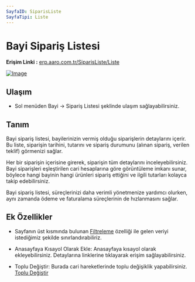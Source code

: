 ```yaml
---
SayfaID: SiparisListe
SayfaTipi: Liste
---
```


# Bayi Sipariş Listesi

**Erişim Linki :** [erp.aaro.com.tr/SiparisListe/Liste](https://erp.aaro.com.tr/SiparisListe/Liste?BayiMi=true&Kapali=false&TarihBas=!AyBasi(-3))

[![Image](https://i.hizliresim.com/6p0t179.png)](https://hizliresim.com/6p0t179)

## Ulaşım 

- Sol menüden Bayi -> Sipariş Listesi şeklinde ulaşım sağlayabilirsiniz.

## Tanım

Bayi sipariş listesi, bayilerinizin vermiş olduğu siparişlerin detaylarını içerir. 
Bu liste, siparişin tarihini, tutarını ve sipariş durumunu (alınan sipariş, verilen teklif) görmenizi sağlar.

Her bir siparişin içerisine girerek, siparişin tüm detaylarını inceleyebilirsiniz. 
Bayi siparişleri eşleştirilen cari hesaplarına göre görüntüleme imkanı sunar, böylece hangi bayinin hangi ürünleri sipariş ettiğini ve ilgili tutarları kolayca takip edebilirsiniz.

Bayi sipariş listesi, süreçlerinizi daha verimli yönetmenize yardımcı olurken, aynı zamanda ödeme ve faturalama süreçlerinin de hızlanmasını sağlar.

## Ek Özellikler 

- Sayfanın üst kısmında bulunan [Filtreleme](../TemelOzellikler/SayfaKisitlari.md) özelliği ile gelen veriyi istediğimiz şekilde sınırlandırabiliriz.

- Anasayfaya Kısayol Olarak Ekle: Anasayfaya kısayol olarak ekleyebilirsiniz. Detaylarına linklerine tıklayarak erişim sağlayabilirsiniz.
- Toplu Değiştir: Burada cari hareketlerinde toplu değişiklik yapabilirsiniz. [Toplu Değiştir](../TemelOzellikler/TopluDegistir.md)








